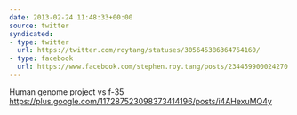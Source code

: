 ```yaml
---
date: 2013-02-24 11:48:33+00:00
source: twitter
syndicated:
- type: twitter
  url: https://twitter.com/roytang/statuses/305645386364764160/
- type: facebook
  url: https://www.facebook.com/stephen.roy.tang/posts/234459900024270
---
```


Human genome project vs f-35 https://plus.google.com/117287523098373414196/posts/i4AHexuMQ4y